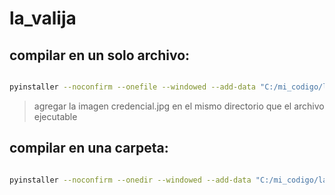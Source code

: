 # la_valija

## compilar en un solo archivo:

```bash

pyinstaller --noconfirm --onefile --windowed --add-data "C:/mi_codigo/la_valija/credencial.jpeg;."  "C:/mi_codigo/la_valija/gui.py"

```

> agregar la imagen credencial.jpg en el mismo directorio que el archivo ejecutable

## compilar en una carpeta:

```bash

pyinstaller --noconfirm --onedir --windowed --add-data "C:/mi_codigo/la_valija/credencial.jpeg;."  "C:/mi_codigo/la_valija/gui.py"

```
